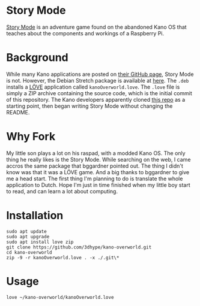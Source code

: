 Story Mode
===============
[Story Mode](https://kanocomputing.ghost.io/discover-how-your-computer-works-with-story-mode/) is an adventure game found on the abandoned Kano OS that teaches about the components and workings of a Raspberry Pi.

Background
==========
While many Kano applications are posted on [their GitHub page](https://github.com/KanoComputing), Story Mode is not.  However, the Debian Stretch package is available at [here](http://dev.kano.me/archive-stretch/pool/main/k/kano-overworld/kano-overworld_4.3.1-0-0.20190813build3_all.deb).  The `.deb` installs a [LÖVE](https://love2d.org/) application called `kanoOverworld.love`.  The `.love` file is simply a ZIP archive containing the source code, which is the initial commit of this repository.  The Kano developers apparently cloned [this repo](https://github.com/EmmanuelOga/easing) as a starting point, then began writing Story Mode without changing the README.

Why Fork
========
My little son plays a lot on his raspad, with a modded Kano OS. The only thing he really likes is the Story Mode. While searching on the web, I came accros the same package that bggardner pointed out. The thing I didn't know was that it was a LÖVE game. And a big thanks to bggardner to give me a head start. The first thing I'm planning to do is translate the whole application to Dutch. Hope I'm just in time finished when my little boy start to read, and can learn a lot about computing.

Installation
============
```
sudo apt update
sudo apt upgrade
sudo apt install love zip
git clone https://github.com/3dhype/kano-overworld.git
cd kano-overworld
zip -9 -r kanoOverworld.love . -x ./.git\*
```
Usage
=====
`love ~/kano-overworld/kanoOverworld.love`
